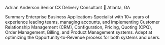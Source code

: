 Adrian Anderson
Senior CX Delivery Consultant
📍 Atlanta, GA

Summary
Enterprise Business Applications Specialist with 10+ years of experience leading teams, managing accounts, and implementing Customer Relationship Management (CRM), Configuration, Pricing, Quoting (CPQ), Order Management, Billing, and Product Management systems. Adept at optimizing the Opportunity-to-Revenue process for both systems and users.
